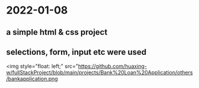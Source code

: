 # 2022-01-08
## a simple html & css project
## selections, form, input etc were used

<img style="float: left;" src="https://github.com/huaxing-w/fullStackProject/blob/main/projects/Bank%20Loan%20Application/others/bankapplication.png
